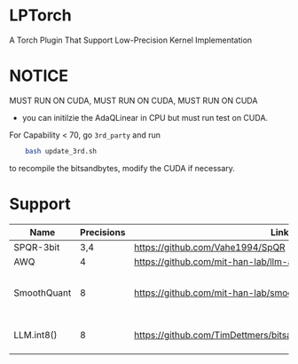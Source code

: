 # LPTorch
A Torch Plugin That Support Low-Precision Kernel Implementation


# NOTICE
MUST RUN ON CUDA, MUST RUN ON CUDA, MUST RUN ON CUDA
- you can initilzie the AdaQLinear in CPU but must run test on CUDA.

For Capability < 70, go `3rd_party` and run 
```bash
    bash update_3rd.sh
```
to recompile the bitsandbytes, modify the CUDA if necessary. 

# Support
|Name|Precisions|Link| Desc |
|---|---|---|---|
|SPQR-3bit| 3,4 |https://github.com/Vahe1994/SpQR||
|AWQ|4|https://github.com/mit-han-lab/llm-awq||
|SmoothQuant| 8 | https://github.com/mit-han-lab/smoothquant|We further add the support for >=75|
|LLM.int8()| 8 | https://github.com/TimDettmers/bitsandbytes/tree/main/bitsandbytes| HuggingFace, No Training Required |